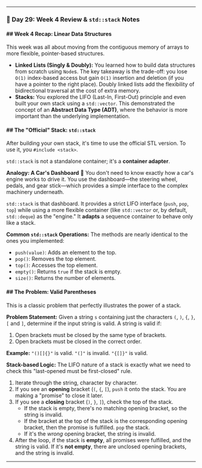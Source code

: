 
-----

### 📝 Day 29: Week 4 Review & `std::stack` Notes

#### \#\# Week 4 Recap: Linear Data Structures

This week was all about moving from the contiguous memory of arrays to more flexible, pointer-based structures.

  * **Linked Lists (Singly & Doubly):** You learned how to build data structures from scratch using `Node`s. The key takeaway is the trade-off: you lose `O(1)` index-based access but gain `O(1)` insertion and deletion (if you have a pointer to the right place). Doubly linked lists add the flexibility of bidirectional traversal at the cost of extra memory.
  * **Stacks:** You explored the LIFO (Last-In, First-Out) principle and even built your own stack using a `std::vector`. This demonstrated the concept of an **Abstract Data Type (ADT)**, where the behavior is more important than the underlying implementation.

#### \#\# The "Official" Stack: `std::stack`

After building your own stack, it's time to use the official STL version. To use it, you `#include <stack>`.

`std::stack` is not a standalone container; it's a **container adapter**.

**Analogy: A Car's Dashboard** 🚗
You don't need to know exactly how a car's engine works to drive it. You use the dashboard—the steering wheel, pedals, and gear stick—which provides a simple interface to the complex machinery underneath.

`std::stack` is that dashboard. It provides a strict LIFO interface (`push`, `pop`, `top`) while using a more flexible container (like `std::vector` or, by default, `std::deque`) as the "engine." It **adapts** a sequence container to behave only like a stack.

**Common `std::stack` Operations:**
The methods are nearly identical to the ones you implemented:

  * `push(value)`: Adds an element to the top.
  * `pop()`: Removes the top element.
  * `top()`: Accesses the top element.
  * `empty()`: Returns `true` if the stack is empty.
  * `size()`: Returns the number of elements.

#### \#\# The Problem: Valid Parentheses

This is a classic problem that perfectly illustrates the power of a stack.

**Problem Statement:** Given a string `s` containing just the characters `(`, `)`, `{`, `}`, `[` and `]`, determine if the input string is valid. A string is valid if:

1.  Open brackets must be closed by the same type of brackets.
2.  Open brackets must be closed in the correct order.

**Example:** `"()[]{}"` is valid. `"(]"` is invalid. `"{[]}"` is valid.

**Stack-based Logic:**
The LIFO nature of a stack is exactly what we need to check this "last-opened must be first-closed" rule.

1.  Iterate through the string, character by character.
2.  If you see an **opening** bracket (`(`, `{`, `[`), `push` it onto the stack. You are making a "promise" to close it later.
3.  If you see a **closing** bracket (`)`, `}`, `]`), check the top of the stack.
      * If the stack is empty, there's no matching opening bracket, so the string is invalid.
      * If the bracket at the top of the stack is the corresponding opening bracket, then the promise is fulfilled. `pop` the stack.
      * If it's the *wrong* opening bracket, the string is invalid.
4.  After the loop, if the stack is **empty**, all promises were fulfilled, and the string is valid. If it's **not empty**, there are unclosed opening brackets, and the string is invalid.

-----
